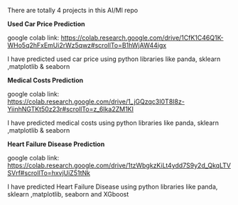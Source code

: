 There are totally 4 projects in this AI/Ml repo

**Used Car Price Prediction**

google colab link: https://colab.research.google.com/drive/1CfK1C46Q1K-WHo5q2hFxEmUi2rWz5qwz#scrollTo=B1hWjAW44igx

I have predicted used car price using python libraries like panda, sklearn ,matplotlib & seaborn

**Medical Costs Prediction**

google colab link: https://colab.research.google.com/drive/1_jGQzqc3I0T8I8z-YiinhNGTKt50z23r#scrollTo=z_6Ika2ZM1KI

I have predicted medical costs using python libraries like panda, sklearn ,matplotlib & seaborn

**Heart Failure Disease Prediction**

google colab link: https://colab.research.google.com/drive/1tzWbgkzKiLt4ydd7S9y2d_QkqLTVSVrf#scrollTo=hxvjUiZ51tNk

I have predicted Heart Failure Disease using python libraries like panda, sklearn ,matplotlib, seaborn and XGboost

